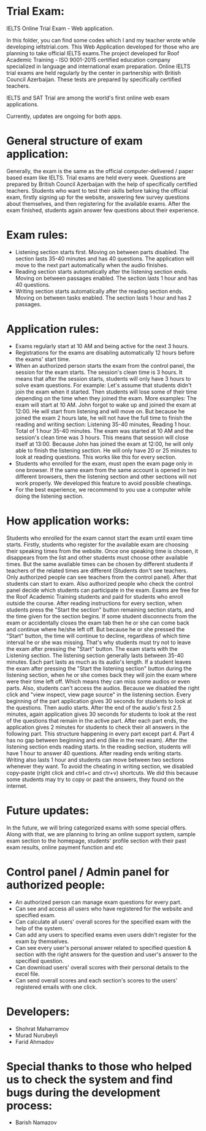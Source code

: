 # Trial Exam:
IELTS Online Trial Exam - Web application.

In this folder, you can find some codes which I and my teacher wrote while developing ieltstrial.com.
This Web Application developed for those who are planning to take official IELTS exams.The project developed for Roof Academic Training - ISO 9001-2015 certified education company specialized in language and international exam preparation. Online IELTS trial exams are held regularly by the center in partnership with British Council Azerbaijan. These tests are prepared by specifically certified teachers.

IELTS and SAT Trial are among the world's first online web exam applications.

Currently, updates are ongoing for both apps.

# General structure of exam application:
Generally, the exam is the same as the official computer-delivered / paper based exam like IELTS.
Trial exams are held every week. Questions are prepared by British Council Azerbaijan with the help of specifically certified teachers. Students who want to test their skills before taking the official exam, firstly signing up for the website, answering few survey questions about themselves, and then registering for the available exams. After the exam finished, students again answer few questions about their experience.

# Exam rules:
- Listening section starts first. Moving on between parts disabled. The section lasts 35-40 minutes and has 40 questions. The application will move to the next part automatically when the audio finishes. 
- Reading section starts automatically after the listening section ends. Moving on between passages enabled. The section lasts 1 hour and has 40 questions.
- Writing section starts automatically after the reading section ends. Moving on between tasks enabled. The section lasts 1 hour and has 2 passages.

# Application rules:
- Exams regularly start at 10 AM and being active for the next 3 hours.
- Registrations for the exams are disabling automatically 12 hours before the exams' start time.
- When an authorized person starts the exam from the control panel, the session for the exam starts. The session's clean time is 3 hours. It means that after the session starts, students will only have 3 hours to solve exam questions. For example: Let's assume that students didn't join the exam when it started. Then students will lose some of their time depending on the time when they joined the exam. 
More examples: The exam will start at 10 AM. John forgot to wake up and joined the exam at 12:00. He will start from listening and will move on. But because he joined the exam 2 hours late, he will not have the full time to finish the reading and writing section: Listening 35-40 minutes, Reading 1 hour. Total of 1 hour 35-40 minutes. The exam was started at 10 AM and the session's clean time was 3 hours. This means that session will close itself at 13:00. Because John has joined the exam at 12:00, he will only able to finish the listening section. He will only have 20 or 25 minutes to look at reading questions. This works like this for every section.
- Students who enrolled for the exam, must open the exam page only in one browser. If the same exam from the same account is opened in two different browsers, then the listening section and other sections will not work properly. We developed this feature to avoid possible cheatings.
- For the best experience, we recommend to you use a computer while doing the listening section.

# How application works:
Students who enrolled for the exam cannot start the exam until exam time starts. Firstly, students who register for the available exam are choosing their speaking times from the website. Once one speaking time is chosen, it disappears from the list and other students must choose other available times. But the same available times can be chosen by different students if teachers of the related times are different (Students don't see teachers. Only authorized people can see teachers from the control panel). After that students can start to exam. Also authorized people who check the control panel decide which students can participate in the exam. Exams are free for the Roof Academic Training students and paid for students who enroll outside the course. After reading instructions for every section, when students press the "Start the section" button remaining section starts, and the time given for the section begins. If some student disconnects from the exam or accidentally closes the exam tab then he or she can come back and continue where he/she left off. But because he or she pressed the "Start" button, the time will continue to decline, regardless of which time interval he or she was missing. That's why students must try not to leave the exam after pressing the "Start" button. The exam starts with the Listening section. The listening section generally lasts between 35-40 minutes. Each part lasts as much as its audio's length. If a student leaves the exam after pressing the "Start the listening section" button during the listening section, when he or she comes back they will join the exam where were their time left off. Which means they can miss some audios or even parts. Also, students can't access the audios. Because we disabled the right click and "view inspect, view page source" in the listening section. Every beginning of the part application gives 30 seconds for students to look at the questions. Then audio starts. After the end of the audio's first 2.5 minutes, again application gives 30 seconds for students to look at the rest of the questions that remain in the active part. After each part ends, the application gives 2 minutes for students to check their all answers in the following part. This structure happening in every part except part 4. Part 4 has no gap between beginning and end (like in the real exam). After the listening section ends reading starts. In the reading section, students will have 1 hour to answer 40 questions. After reading ends writing starts. Writing also lasts 1 hour and students can move between two sections whenever they want. To avoid the cheating in writing section, we disabled copy-paste (right click and ctrl+c and ctr+v) shortcuts. We did this because some students may try to copy or past the answers, they found on the internet. 

# Future updates:
In the future, we will bring categorized exams with some special offers. Along with that, we are planning to bring an online support system, sample exam section to the homepage, students' profile section with their past exam results, online payment function and etc

# Control panel / Admin panel for authorized people:
- An authorized person can manage exam questions for every part.
- Can see and access all users who have registered for the website and specified exam.
- Can calculate all users' overall scores for the specified exam with the help of the system.
- Can add any users to specified exams even users didn't register for the exam by themselves.
- Can see every user's personal answer related to specified question & section with the right answers for the question and user's answer to the specified question.
- Can download users' overall scores with their personal details to the excel file.
- Can send overall scores and each section's scores to the users' registered emails with one click.

# Developers:
- Shohrat Maharramov
- Murad Nurubeyli
- Farid Ahmadov

# Special thanks to those who helped us to check the system and find bugs during the development process:
- Barish Namazov

